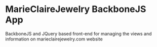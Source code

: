 # MarieClaireJewelry BackboneJS App

BackboneJS and JQuery based front-end for managing the views and information on marieclairejewelry.com website
